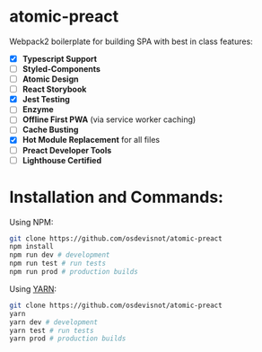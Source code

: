 # atomic-preact

Webpack2 boilerplate for building SPA with best in class features:

- [x] **Typescript Support**
- [ ] **Styled-Components**
- [ ] **Atomic Design**
- [ ] **React Storybook**
- [x] **Jest Testing**
- [ ] **Enzyme**
- [ ] **Offline First PWA** (via service worker caching)
- [ ] **Cache Busting**
- [x] **Hot Module Replacement** for all files
- [ ] **Preact Developer Tools**
- [ ] **Lighthouse Certified**

# Installation and Commands:

Using NPM:
```bash
git clone https://github.com/osdevisnot/atomic-preact
npm install
npm run dev # development
npm run test # run tests
npm run prod # production builds
```
Using [YARN](https://yarnpkg.com/en/):
```bash
git clone https://github.com/osdevisnot/atomic-preact
yarn
yarn dev # development
yarn test # run tests
yarn prod # production builds
```
